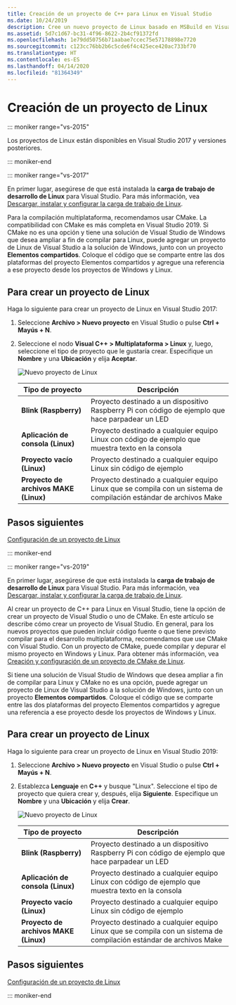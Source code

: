 ```yaml
---
title: Creación de un proyecto de C++ para Linux en Visual Studio
ms.date: 10/24/2019
description: Cree un nuevo proyecto de Linux basado en MSBuild en Visual Studio.
ms.assetid: 5d7c1d67-bc31-4f96-8622-2b4cf91372fd
ms.openlocfilehash: 1e79dd50756b71aabae7ccec75e57178898e7720
ms.sourcegitcommit: c123cc76bb2b6c5cde6f4c425ece420ac733bf70
ms.translationtype: HT
ms.contentlocale: es-ES
ms.lasthandoff: 04/14/2020
ms.locfileid: "81364349"
---
```

# <a name="create-a-new-linux-project"></a>Creación de un proyecto de Linux

::: moniker range="vs-2015"

Los proyectos de Linux están disponibles en Visual Studio 2017 y versiones posteriores.

::: moniker-end

::: moniker range="vs-2017"

En primer lugar, asegúrese de que está instalada la **carga de trabajo de desarrollo de Linux** para Visual Studio. Para más información, vea [Descargar, instalar y configurar la carga de trabajo de Linux](download-install-and-setup-the-linux-development-workload.md).

Para la compilación multiplataforma, recomendamos usar CMake. La compatibilidad con CMake es más completa en Visual Studio 2019. Si CMake no es una opción y tiene una solución de Visual Studio de Windows que desea ampliar a fin de compilar para Linux, puede agregar un proyecto de Linux de Visual Studio a la solución de Windows, junto con un proyecto **Elementos compartidos**. Coloque el código que se comparte entre las dos plataformas del proyecto Elementos compartidos y agregue una referencia a ese proyecto desde los proyectos de Windows y Linux.

## <a name="to-create-a-new-linux-project"></a>Para crear un proyecto de Linux

Haga lo siguiente para crear un proyecto de Linux en Visual Studio 2017:

1. Seleccione **Archivo > Nuevo proyecto** en Visual Studio o pulse **Ctrl + Mayús + N**.
1. Seleccione el nodo **Visual C++ > Multiplataforma > Linux** y, luego, seleccione el tipo de proyecto que le gustaría crear. Especifique un **Nombre** y una **Ubicación** y elija **Aceptar**.

   ![Nuevo proyecto de Linux](media/newproject.png)

   | Tipo de proyecto | Descripción |
   | ------------ | --- |
   | **Blink (Raspberry)**           | Proyecto destinado a un dispositivo Raspberry Pi con código de ejemplo que hace parpadear un LED |
   | **Aplicación de consola (Linux)** | Proyecto destinado a cualquier equipo Linux con código de ejemplo que muestra texto en la consola |
   | **Proyecto vacío (Linux)**       | Proyecto destinado a cualquier equipo Linux sin código de ejemplo |
   | **Proyecto de archivos MAKE (Linux)**    | Proyecto destinado a cualquier equipo Linux que se compila con un sistema de compilación estándar de archivos Make |

## <a name="next-steps"></a>Pasos siguientes

[Configuración de un proyecto de Linux](configure-a-linux-project.md)

::: moniker-end

::: moniker range="vs-2019"

En primer lugar, asegúrese de que está instalada la **carga de trabajo de desarrollo de Linux** para Visual Studio. Para más información, vea [Descargar, instalar y configurar la carga de trabajo de Linux](download-install-and-setup-the-linux-development-workload.md).

Al crear un proyecto de C++ para Linux en Visual Studio, tiene la opción de crear un proyecto de Visual Studio o uno de CMake. En este artículo se describe cómo crear un proyecto de Visual Studio. En general, para los nuevos proyectos que pueden incluir código fuente o que tiene previsto compilar para el desarrollo multiplataforma, recomendamos que use CMake con Visual Studio. Con un proyecto de CMake, puede compilar y depurar el mismo proyecto en Windows y Linux. Para obtener más información, vea [Creación y configuración de un proyecto de CMake de Linux](cmake-linux-project.md).

Si tiene una solución de Visual Studio de Windows que desea ampliar a fin de compilar para Linux y CMake no es una opción, puede agregar un proyecto de Linux de Visual Studio a la solución de Windows, junto con un proyecto **Elementos compartidos**. Coloque el código que se comparte entre las dos plataformas del proyecto Elementos compartidos y agregue una referencia a ese proyecto desde los proyectos de Windows y Linux.

## <a name="to-create-a-new-linux-project"></a>Para crear un proyecto de Linux

Haga lo siguiente para crear un proyecto de Linux en Visual Studio 2019:

1. Seleccione **Archivo > Nuevo proyecto** en Visual Studio o pulse **Ctrl + Mayús + N**.
1. Establezca **Lenguaje** en **C++** y busque "Linux". Seleccione el tipo de proyecto que quiera crear y, después, elija **Siguiente**. Especifique un **Nombre** y una **Ubicación** y elija **Crear**.

   ![Nuevo proyecto de Linux](media/newproject-vs2019.png)

   | Tipo de proyecto | Descripción |
   | ------------ | --- |
   | **Blink (Raspberry)**           | Proyecto destinado a un dispositivo Raspberry Pi con código de ejemplo que hace parpadear un LED |
   | **Aplicación de consola (Linux)** | Proyecto destinado a cualquier equipo Linux con código de ejemplo que muestra texto en la consola |
   | **Proyecto vacío (Linux)**       | Proyecto destinado a cualquier equipo Linux sin código de ejemplo |
   | **Proyecto de archivos MAKE (Linux)**    | Proyecto destinado a cualquier equipo Linux que se compila con un sistema de compilación estándar de archivos Make |

## <a name="next-steps"></a>Pasos siguientes

[Configuración de un proyecto de Linux](configure-a-linux-project.md)

::: moniker-end
